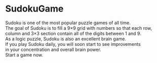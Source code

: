 # SudokuGame
Sudoku is one of the most popular puzzle games of all time.<br>
The goal of Sudoku is to fill a 9×9 grid with numbers so that each row,<br> column and 3×3 section contain all of the digits between 1 and 9.<br>
As a logic puzzle, Sudoku is also an excellent brain game.<br>
If you play Sudoku daily, you will soon start to see improvements<br> in your concentration and overall brain power.<br>
Start a game now. <br>
